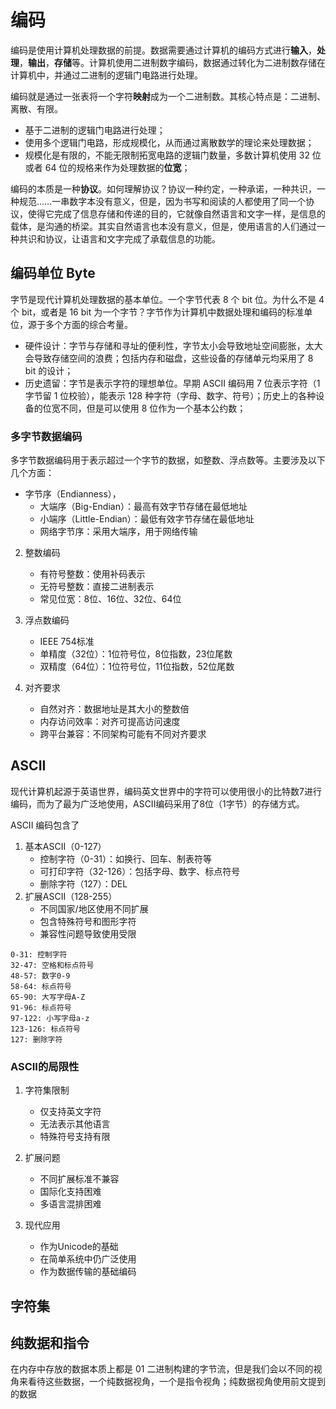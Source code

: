 # 编码
编码是使用计算机处理数据的前提。数据需要通过计算机的编码方式进行**输入**，**处理**，**输出**，**存储**等。计算机使用二进制数字编码，数据通过转化为二进制数存储在计算机中，并通过二进制的逻辑门电路进行处理。

编码就是通过一张表将一个字符**映射**成为一个二进制数。其核心特点是：二进制、离散、有限。
+ 基于二进制的逻辑门电路进行处理；
+ 使用多个逻辑门电路，形成规模化，从而通过离散数学的理论来处理数据；
+ 规模化是有限的，不能无限制拓宽电路的逻辑门数量，多数计算机使用 32 位或者 64 位的规格来作为处理数据的**位宽**；

编码的本质是一种**协议**。如何理解协议？协议一种约定，一种承诺，一种共识，一种规范……一串数字本没有意义，但是，因为书写和阅读的人都使用了同一个协议，使得它完成了信息存储和传递的目的，它就像自然语言和文字一样，是信息的载体，是沟通的桥梁。其实自然语言也本没有意义，但是，使用语言的人们通过一种共识和协议，让语言和文字完成了承载信息的功能。

## 编码单位 Byte
字节是现代计算机处理数据的基本单位。一个字节代表 8 个 bit 位。为什么不是 4 个 bit，或者是 16 bit 为一个字节？字节作为计算机中数据处理和编码的标准单位，源于多个方面的综合考量。
+ 硬件设计：字节与存储和寻址的便利性，字节太小会导致地址空间膨胀，太大会导致存储空间的浪费；包括内存和磁盘，这些设备的存储单元均采用了 8 bit 的设计；
+ 历史遗留：字节是表示字符的理想单位。早期 ASCII 编码用 7 位表示字符（1 字节留 1 位校验），能表示 128 种字符（字母、数字、符号）；历史上的各种设备的位宽不同，但是可以使用 8 位作为一个基本公约数；

### 多字节数据编码
多字节数据编码用于表示超过一个字节的数据，如整数、浮点数等。主要涉及以下几个方面：

+ 字节序（Endianness），
   - 大端序（Big-Endian）：最高有效字节存储在最低地址
   - 小端序（Little-Endian）：最低有效字节存储在最低地址
   - 网络字节序：采用大端序，用于网络传输

2. 整数编码
   - 有符号整数：使用补码表示
   - 无符号整数：直接二进制表示
   - 常见位宽：8位、16位、32位、64位

3. 浮点数编码
   - IEEE 754标准
   - 单精度（32位）：1位符号位，8位指数，23位尾数
   - 双精度（64位）：1位符号位，11位指数，52位尾数

4. 对齐要求
   - 自然对齐：数据地址是其大小的整数倍
   - 内存访问效率：对齐可提高访问速度
   - 跨平台兼容：不同架构可能有不同对齐要求

## ASCII
现代计算机起源于英语世界，编码英文世界中的字符可以使用很小的比特数7进行编码，而为了最为广泛地使用，ASCII编码采用了8位（1字节）的存储方式。

ASCII 编码包含了
1. 基本ASCII（0-127）
   - 控制字符（0-31）：如换行、回车、制表符等
   - 可打印字符（32-126）：包括字母、数字、标点符号
   - 删除字符（127）：DEL
2. 扩展ASCII（128-255）
   - 不同国家/地区使用不同扩展
   - 包含特殊符号和图形字符
   - 兼容性问题导致使用受限

```
0-31: 控制字符
32-47: 空格和标点符号
48-57: 数字0-9
58-64: 标点符号
65-90: 大写字母A-Z
91-96: 标点符号
97-122: 小写字母a-z
123-126: 标点符号
127: 删除字符
```

### ASCII的局限性
1. 字符集限制
   - 仅支持英文字符
   - 无法表示其他语言
   - 特殊符号支持有限

2. 扩展问题
   - 不同扩展标准不兼容
   - 国际化支持困难
   - 多语言混排困难

3. 现代应用
   - 作为Unicode的基础
   - 在简单系统中仍广泛使用
   - 作为数据传输的基础编码

## 字符集

## 纯数据和指令
在内存中存放的数据本质上都是 01 二进制构建的字节流，但是我们会以不同的视角来看待这些数据，一个纯数据视角，一个是指令视角；纯数据视角使用前文提到的数据